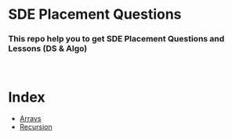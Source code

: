 # SDE Placement Questions

### This repo help you to get SDE Placement Questions and Lessons (DS & Algo)
<br>

# Index
- [Arrays](https://github.com/thameemk612/SDE-PlacementQuestions/tree/master/Arrays)
- [Recursion](https://github.com/thameemk612/SDE-PlacementQuestions/tree/master/Recursion)